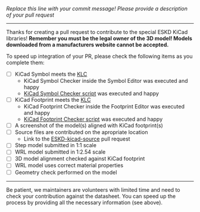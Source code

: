 *Replace this line with your commit message! Please provide a description of your pull request*

------------
Thanks for creating a pull request to contribute to the special ESKD KiCad libraries!
**Remember you must be the legal owner of the 3D model! Models downloaded from a manufacturers website cannot be accepted.**

To speed up integration of your PR, please check the following items as you complete them:

- [ ] KiCad Symbol meets the [KLC](https://klc.kicad.org/)
  - KiCad Symbol Checker inside the Symbol Editor was executed and happy
  - [KiCad Symbol Checker script](https://gitlab.com/kicad/libraries/kicad-library-utils/-/blob/master/klc-check/check_symbol.py) was executed and happy
- [ ] KiCad Footprint meets the [KLC](https://klc.kicad.org/)
  - KiCad Footprint Checker inside the Footprint Editor was executed and happy
  - [KiCad Footprint Checker script](https://gitlab.com/kicad/libraries/kicad-library-utils/-/blob/master/klc-check/check_footprint.py) was executed and happy
- [ ] A screenshot of the model(s) aligned with KiCad footprint(s)
- [ ] Source files are contributed on the apropriate location
   - Link to the [ESKD-kicad-source](https://github.com/lipro-ecad/ESKD-kicad-sources) pull request
- [ ] Step model submitted in 1:1 scale
- [ ] WRL model submitted in 1:2.54 scale
- [ ] 3D model alignment checked against KiCad footprint
- [ ] WRL model uses correct material properties
- [ ] Geometry check performed on the model

---

Be patient, we maintainers are volunteers with limited time and need to check your contribution against the datasheet. You can speed up the process by providing all the necessary information (see above).
